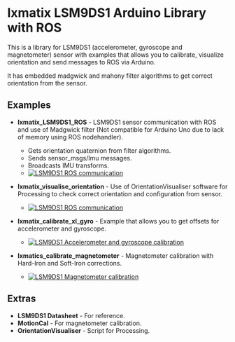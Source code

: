 Ixmatix LSM9DS1 Arduino Library with ROS
======================

This is a library for LSM9DS1 (accelerometer, gyroscope and magnetometer) sensor with examples that allows you to calibrate, visualize orientation and send messages to ROS via Arduino.

It has embedded madgwick and mahony filter algorithms to get correct orientation from the sensor.

Examples
--------

* **Ixmatix_LSM9DS1_ROS** - LSM9DS1 sensor communication with ROS and use of Madgwick filter (Not compatible for Arduino Uno due to lack of memory using ROS nodehandler).
  * Gets orientation quaternion from filter algorithms.
  * Sends sensor_msgs/Imu messages.
  * Broadcasts IMU transforms.
  * [![LSM9DS1 ROS communication](https://raw.githubusercontent.com/IxmatixRoboticsUniversity/Ixmatix_LSM9DS1/master/extras/imu_ros.gif)](https://github.com/IxmatixRoboticsUniversity/Ixmatix_LSM9DS1)

* **Ixmatix_visualise_orientation** - Use of OrientationVisualiser software for Processing to check correct orientation and configuration from sensor.
  * [![LSM9DS1 ROS communication](https://raw.githubusercontent.com/IxmatixRoboticsUniversity/Ixmatix_LSM9DS1/master/extras/imu_visualiser.gif)](https://github.com/IxmatixRoboticsUniversity/Ixmatix_LSM9DS1)

* **Ixmatix_calibrate_xl_gyro** - Example that allows you to get offsets for accelerometer and gyroscope.
  * [![LSM9DS1 Accelerometer and gyroscope calibration](https://raw.githubusercontent.com/IxmatixRoboticsUniversity/Ixmatix_LSM9DS1/master/extras/imu_xg_calibration.jpg)](https://github.com/IxmatixRoboticsUniversity/Ixmatix_LSM9DS1)

* **Ixmatics_calibrate_magnetometer** - Magnetometer calibration with Hard-Iron and Soft-Iron corrections.
  * [![LSM9DS1 Magnetometer calibration](https://raw.githubusercontent.com/IxmatixRoboticsUniversity/Ixmatix_LSM9DS1/master/extras/imu_magnetometer_calibration.jpg)](https://github.com/IxmatixRoboticsUniversity/Ixmatix_LSM9DS1)

  

Extras
------

* **LSM9DS1 Datasheet** - For reference.
* **MotionCal** - For magnetometer calibration.
* **OrientationVisualiser** - Script for Processing.